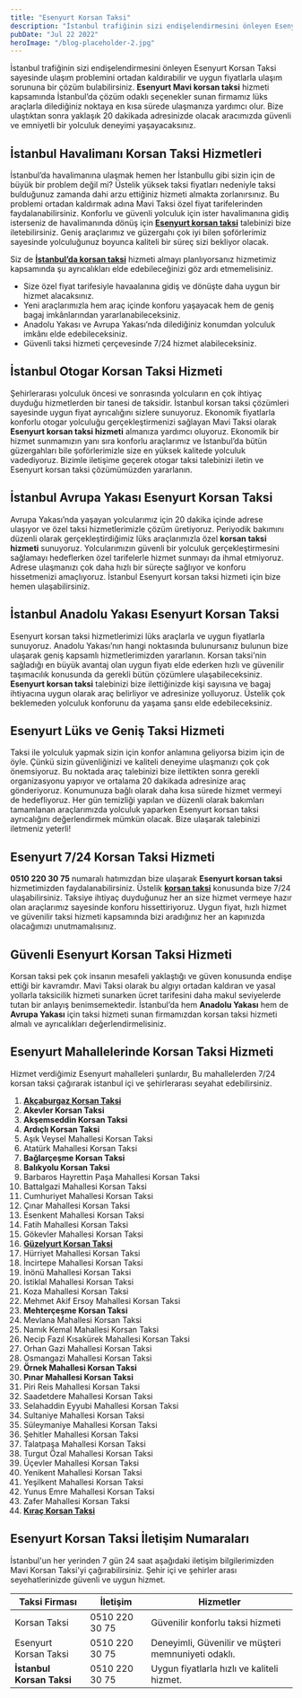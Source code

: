 ```yaml
---
title: "Esenyurt Korsan Taksi"
description: "İstanbul trafiğinin sizi endişelendirmesini önleyen Esenyurt Korsan Taksi sayesinde ulaşım problemini ortadan kaldırabilir ve uygun fiyatlarla ulaşım sorununa bir çözüm bulabilirsiniz."
pubDate: "Jul 22 2022"
heroImage: "/blog-placeholder-2.jpg"
---
```


<p>İstanbul trafiğinin sizi endişelendirmesini önleyen Esenyurt Korsan Taksi sayesinde ulaşım problemini ortadan kaldırabilir ve uygun fiyatlarla ulaşım sorununa bir çözüm bulabilirsiniz. <strong>Esenyurt Mavi korsan taksi</strong> hizmeti kapsamında İstanbul’da çözüm odaklı seçenekler sunan firmamız lüks araçlarla dilediğiniz noktaya en kısa sürede ulaşmanıza yardımcı olur. Bize ulaştıktan sonra yaklaşık 20 dakikada adresinizde olacak aracımızda güvenli ve emniyetli bir yolculuk deneyimi yaşayacaksınız.</p>
<h2><strong>İstanbul Havalimanı Korsan Taksi Hizmetleri</strong></h2>
<p><a href"https://mavitaksi.com/sabiha-gokcen-korsan-taksi">İstanbul’da havalimanına ulaşmak</a> hemen her İstanbullu gibi sizin için de büyük bir problem değil mi? Üstelik yüksek taksi fiyatları nedeniyle taksi bulduğunuz zamanda dahi arzu ettiğiniz hizmeti almakta zorlanırsınız. Bu problemi ortadan kaldırmak adına Mavi Taksi özel fiyat tarifelerinden faydalanabilirsiniz. Konforlu ve güvenli yolculuk için ister havalimanına gidiş isterseniz de havalimanında dönüş için <a href="https://mavitaksi.com/esenyurt-korsan-taksi"><strong>Esenyurt korsan taksi</strong></a> talebinizi bize iletebilirsiniz. Geniş araçlarımız ve güzergahı çok iyi bilen şoförlerimiz sayesinde yolculuğunuz boyunca kaliteli bir süreç sizi bekliyor olacak.</p>
<p>Siz de <strong><a href="https://mavitaksi.com/">İstanbul’da korsan taksi</a></strong> hizmeti almayı planlıyorsanız hizmetimiz kapsamında şu ayrıcalıkları elde edebileceğinizi göz ardı etmemelisiniz.</p>
<ul>
<li>Size özel fiyat tarifesiyle havaalanına gidiş ve dönüşte daha uygun bir hizmet alacaksınız.</li>
<li>Yeni araçlarımızla hem araç içinde konforu yaşayacak hem de geniş bagaj imkânlarından yararlanabileceksiniz.</li>
<li>Anadolu Yakası ve Avrupa Yakası’nda dilediğiniz konumdan yolculuk imkânı elde edebileceksiniz.</li>
<li>Güvenli taksi hizmeti çerçevesinde 7/24 hizmet alabileceksiniz.</li>
</ul>
<h2><strong>İstanbul Otogar Korsan Taksi Hizmeti</strong></h2>
<p>Şehirlerarası yolculuk öncesi ve sonrasında yolcuların en çok ihtiyaç duyduğu hizmetlerden bir tanesi de taksidir. İstanbul korsan taksi çözümleri sayesinde uygun fiyat ayrıcalığını sizlere sunuyoruz. Ekonomik fiyatlarla konforlu otogar yolculuğu gerçekleştirmenizi sağlayan Mavi Taksi olarak <strong>Esenyurt korsan taksi hizmeti</strong> almanıza yardımcı oluyoruz. Ekonomik bir hizmet sunmamızın yanı sıra konforlu araçlarımız ve İstanbul’da bütün güzergahları bile şoförlerimizle size en yüksek kalitede yolculuk vadediyoruz. Bizimle iletişime geçerek otogar taksi talebinizi iletin ve Esenyurt korsan taksi çözümümüzden yararlanın.</p>
<h2><strong>İstanbul Avrupa Yakası Esenyurt Korsan Taksi</strong></h2>
<p>Avrupa Yakası’nda yaşayan yolcularımız için 20 dakika içinde adrese ulaşıyor ve özel taksi hizmetlerimizle çözüm üretiyoruz. Periyodik bakımını düzenli olarak gerçekleştirdiğimiz lüks araçlarımızla özel <strong>korsan taksi hizmeti</strong> sunuyoruz. Yolcularımızın güvenli bir yolculuk gerçekleştirmesini sağlamayı hedeflerken özel tarifelerle hizmet sunmayı da ihmal etmiyoruz. Adrese ulaşmanızı çok daha hızlı bir süreçte sağlıyor ve konforu hissetmenizi amaçlıyoruz. İstanbul Esenyurt korsan taksi hizmeti için bize hemen ulaşabilirsiniz.</p>
<h2><strong>İstanbul Anadolu Yakası Esenyurt Korsan Taksi</strong></h2>
<p>Esenyurt korsan taksi hizmetlerimizi lüks araçlarla ve uygun fiyatlarla sunuyoruz. Anadolu Yakası’nın hangi noktasında bulunursanız bulunun bize ulaşarak geniş kapsamlı hizmetlerimizden yararlanın. Korsan taksi'nin sağladığı en büyük avantaj olan uygun fiyatı elde ederken hızlı ve güvenilir taşımacılık konusunda da gerekli bütün çözümlere ulaşabileceksiniz. <strong>Esenyurt korsan taksi</strong> talebinizi bize ilettiğinizde kişi sayısına ve bagaj ihtiyacına uygun olarak araç belirliyor ve adresinize yolluyoruz. Üstelik çok beklemeden yolculuk konforunu da yaşama şansı elde edebileceksiniz.</p>
<h2><strong>Esenyurt Lüks ve Geniş Taksi Hizmeti</strong></h2>
<p>Taksi ile yolculuk yapmak sizin için konfor anlamına geliyorsa bizim için de öyle. Çünkü sizin güvenliğinizi ve kaliteli deneyime ulaşmanızı çok çok önemsiyoruz. Bu noktada araç talebinizi bize ilettikten sonra gerekli organizasyonu yapıyor ve ortalama 20 dakikada adresinize araç gönderiyoruz. Konumunuza bağlı olarak daha kısa sürede hizmet vermeyi de hedefliyoruz. Her gün temizliği yapılan ve düzenli olarak bakımları tamamlanan araçlarımızda yolculuk yaparken Esenyurt korsan taksi ayrıcalığını değerlendirmek mümkün olacak. Bize ulaşarak talebinizi iletmeniz yeterli!</p>
<h2><strong>Esenyurt 7/24 Korsan Taksi Hizmeti</strong></h2>
<p><strong>0510 220 30 75</strong> numaralı hatımızdan bize ulaşarak <strong>Esenyurt korsan taksi</strong> hizmetimizden faydalanabilirsiniz. Üstelik <a href="https://korsantaksiistanbul.com"><strong>korsan taksi</strong></a> konusunda bize 7/24 ulaşabilirsiniz. Taksiye ihtiyaç duyduğunuz her an size hizmet vermeye hazır olan araçlarımız sayesinde konforu hissettiriyoruz. Uygun fiyat, hızlı hizmet ve güvenilir taksi hizmeti kapsamında bizi aradığınız her an kapınızda olacağımızı unutmamalısınız.</p>
<h2><strong>Güvenli Esenyurt Korsan Taksi Hizmeti</strong></h2>
<p>Korsan taksi pek çok insanın mesafeli yaklaştığı ve güven konusunda endişe ettiği bir kavramdır. Mavi Taksi olarak bu algıyı ortadan kaldıran ve yasal yollarla taksicilik hizmeti sunarken ücret tarifesini daha makul seviyelerde tutan bir anlayış benimsemektedir. İstanbul’da hem <strong>Anadolu Yakası</strong> hem de <strong>Avrupa Yakası</strong> için taksi hizmeti sunan firmamızdan korsan taksi hizmeti almalı ve ayrıcalıkları değerlendirmelisiniz.</p>
<h2><strong>Esenyurt Mahallelerinde Korsan Taksi Hizmeti</strong></h2>
<p>Hizmet verdiğimiz Esenyurt mahalleleri şunlardır, Bu mahallelerden 7/24 korsan taksi çağırarak istanbul içi ve şehirlerarası seyahat edebilirsiniz.</p>
<ol>
<li><a href="https://mavitaksi.com/akcaburgaz-korsan-taksi"><strong>Akçaburgaz Korsan Taksi</strong></a></li>
<li><strong>Akevler Korsan Taksi</strong></li>
<li><strong>Akşemseddin Korsan Taksi</strong></li>
<li><strong>Ardıçlı Korsan Taksi</strong></li>
<li>Aşık Veysel Mahallesi Korsan Taksi</li>
<li>Atatürk Mahallesi Korsan Taksi</li>
<li><strong>Bağlarçeşme Korsan Taksi</strong></li>
<li><strong>Balıkyolu Korsan Taksi</strong></li>
<li>Barbaros Hayrettin Paşa Mahallesi Korsan Taksi</li>
<li>Battalgazi Mahallesi Korsan Taksi</li>
<li>Cumhuriyet Mahallesi Korsan Taksi</li>
<li>Çınar Mahallesi Korsan Taksi</li>
<li>Esenkent Mahallesi Korsan Taksi</li>
<li>Fatih Mahallesi Korsan Taksi</li>
<li>Gökevler Mahallesi Korsan Taksi</li>
<li><a href="https://mavitaksi.com/guzelyurt-korsan-taksi"><strong>Güzelyurt Korsan Taksi</strong></a></li>
<li>Hürriyet Mahallesi Korsan Taksi</li>
<li>İncirtepe Mahallesi Korsan Taksi</li>
<li>İnönü Mahallesi Korsan Taksi</li>
<li>İstiklal Mahallesi Korsan Taksi</li>
<li>Koza Mahallesi Korsan Taksi</li>
<li>Mehmet Akif Ersoy Mahallesi Korsan Taksi</li>
<li><strong>Mehterçeşme Korsan Taksi</strong></li>
<li>Mevlana Mahallesi Korsan Taksi</li>
<li>Namık Kemal Mahallesi Korsan Taksi</li>
<li>Necip Fazıl Kısakürek Mahallesi Korsan Taksi</li>
<li>Orhan Gazi Mahallesi Korsan Taksi</li>
<li>Osmangazi Mahallesi Korsan Taksi</li>
<li><strong>Örnek Mahallesi Korsan Taksi</strong></li>
<li><strong>Pınar Mahallesi Korsan Taksi</strong></li>
<li>Piri Reis Mahallesi Korsan Taksi</li>
<li>Saadetdere Mahallesi Korsan Taksi</li>
<li>Selahaddin Eyyubi Mahallesi Korsan Taksi</li>
<li>Sultaniye Mahallesi Korsan Taksi</li>
<li>Süleymaniye Mahallesi Korsan Taksi</li>
<li>Şehitler Mahallesi Korsan Taksi</li>
<li>Talatpaşa Mahallesi Korsan Taksi</li>
<li>Turgut Özal Mahallesi Korsan Taksi</li>
<li>Üçevler Mahallesi Korsan Taksi</li>
<li>Yenikent Mahallesi Korsan Taksi</li>
<li>Yeşilkent Mahallesi Korsan Taksi</li>
<li>Yunus Emre Mahallesi Korsan Taksi</li>
<li>Zafer Mahallesi Korsan Taksi</li>
<li><a href="https://mavitaksi.com/kirac-korsan-taksi"><strong>Kıraç Korsan Taksi</strong></a></li>
</ol>
<h2><strong>Esenyurt Korsan Taksi İletişim Numaraları</strong></h2>
<p>İstanbul'un her yerinden 7 gün 24 saat aşağıdaki iletişim bilgilerimizden Mavi Korsan Taksi'yi çağırabilirsiniz. Şehir içi ve şehirler arası seyehatlerinizde güvenli ve uygun hizmet.</p>
<table class="table table-bordered">
<thead>
<tr>
<th><strong>Taksi Firması</strong></th>
<th><strong>İletişim</strong></th>
<th><strong>Hizmetler</strong></th>
</tr>
</thead>
<tbody>
<tr>
<td>Korsan Taksi</td>
<td>0510 220 30 75</td>
<td>Güvenilir konforlu taksi hizmeti</td>
</tr>
<tr>
<td>Esenyurt Korsan Taksi</td>
<td>0510 220 30 75</td>
<td>Deneyimli, Güvenilir ve müşteri memnuniyeti odaklı.</td>
</tr>
<tr>
<td><strong>İstanbul Korsan Taksi</strong></td>
<td>0510 220 30 75</td>
<td>Uygun fiyatlarla hızlı ve kaliteli hizmet.</td>
</tr>
</tbody>
</table>
